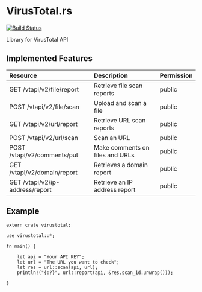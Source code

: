 # VirusTotal.rs

[![Build Status](https://travis-ci.org/owlinux1000/virustotal.rs.svg?branch=master)](https://travis-ci.org/owlinux1000/virustotal.rs)

Library for VirusTotal API

## Implemented Features

| Resource                        | Description                     | Permission |
|:--------------------------------|:--------------------------------|:-----------|
| GET /vtapi/v2/file/report       | Retrieve file scan reports      | public     |
| POST /vtapi/v2/file/scan        | Upload and scan a file          | public     |
| GET /vtapi/v2/url/report        | Retrieve URL scan reports       | public     |
| POST /vtapi/v2/url/scan         | Scan an URL                     | public     |
| POST /vtapi/v2/comments/put     | Make comments on files and URLs | public     |
| GET /vtapi/v2/domain/report     | Retrieves a domain report       | public     |
| GET /vtapi/v2/ip-address/report | Retrieve an IP address report   | public     |

## Example

```
extern crate virustotal;

use virustotal::*;

fn main() {

    let api = "Your API KEY";
    let url = "The URL you want to check";
    let res = url::scan(api, url);
    println!("{:?}", url::report(api, &res.scan_id.unwrap()));
    
}
```


